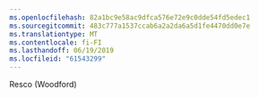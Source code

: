 ```yaml
---
ms.openlocfilehash: 82a1bc9e58ac9dfca576e72e9c0dde54fd5edec1
ms.sourcegitcommit: 483c777a1537ccab6a2a2da6a5d1fe4470dd0e7e
ms.translationtype: MT
ms.contentlocale: fi-FI
ms.lasthandoff: 06/19/2019
ms.locfileid: "61543299"
---
```

Resco (Woodford)

